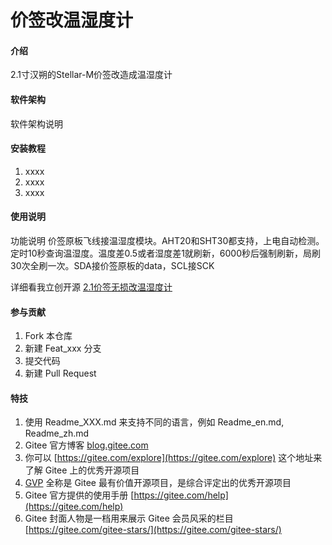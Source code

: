 # 价签改温湿度计

#### 介绍
2.1寸汉朔的Stellar-M价签改造成温湿度计
#### 软件架构
软件架构说明


#### 安装教程

1.  xxxx
2.  xxxx
3.  xxxx

#### 使用说明
功能说明
价签原板飞线接温湿度模块。AHT20和SHT30都支持，上电自动检测。定时10秒查询温湿度。温度差0.5或者湿度差1就刷新，6000秒后强制刷新，局刷30次全刷一次。SDA接价签原板的data，SCL接SCK

详细看我立创开源 [2.1价签无损改温湿度计](https://oshwhub.com/article/2.1jia-qian-wu-sun-gai-wen-shi-du-ji)
#### 参与贡献

1.  Fork 本仓库
2.  新建 Feat_xxx 分支
3.  提交代码
4.  新建 Pull Request


#### 特技

1.  使用 Readme\_XXX.md 来支持不同的语言，例如 Readme\_en.md, Readme\_zh.md
2.  Gitee 官方博客 [blog.gitee.com](https://blog.gitee.com)
3.  你可以 [https://gitee.com/explore](https://gitee.com/explore) 这个地址来了解 Gitee 上的优秀开源项目
4.  [GVP](https://gitee.com/gvp) 全称是 Gitee 最有价值开源项目，是综合评定出的优秀开源项目
5.  Gitee 官方提供的使用手册 [https://gitee.com/help](https://gitee.com/help)
6.  Gitee 封面人物是一档用来展示 Gitee 会员风采的栏目 [https://gitee.com/gitee-stars/](https://gitee.com/gitee-stars/)
